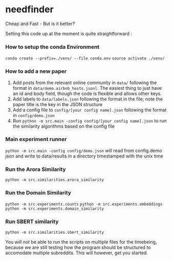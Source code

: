 # needfinder
Cheap and Fast - But is it better?

Setting this code up at the moment is quite straightforward : 

### How to setup the conda Environment

`conda create --prefix=./venv/ --file conda.env` 
`source activate ./venv/`

### How to add a new paper

1. Add posts from the relevant online community in `data/` following the format in `data/demo.airbnb_hosts.jsonl`. The easiest thing to just have an id and body field, though the code is flexible and allows other keys.
2. Add labels to `data/labels.json` following the format in the file; note the paper title is the key in the JSON structure
3. Add a config file to `config/[your config name].json` following the format in `config/demo.json`
4. Run `python -m src.main -config config/[your config name].json` to run the similarity algorithms based on the config file

### Main experiment runner

`python -m src.main -config config/demo.json` will read from config.demo json and write to data/results in a directory timestamped with the unix time

### Run the Arora Similarity

`python -m src.similarities.arora_similarity`

### Run the Domain Similarity

`python -m src.experiments.counts`
`python -m src.experiments.embeddings`
`python -m src.experiments.domain_similarity`

### Run SBERT similarity

`python -m src.similarities.sbert_similarity`

You *will not* be able to run the scripts on multiple files for the timebeing, because we are still testing how the program should be structured to accomodate multiple subreddits. This will however, get you started. 
